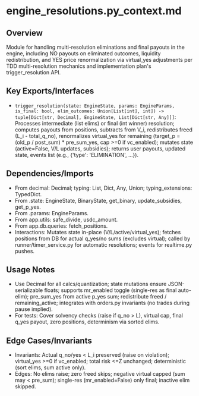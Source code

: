 # engine_resolutions.py_context.md

## Overview
Module for handling multi-resolution eliminations and final payouts in the engine, including NO payouts on eliminated outcomes, liquidity redistribution, and YES price renormalization via virtual_yes adjustments per TDD multi-resolution mechanics and implementation plan's trigger_resolution API.

## Key Exports/Interfaces
- `trigger_resolution(state: EngineState, params: EngineParams, is_final: bool, elim_outcomes: Union[List[int], int]) -> tuple[Dict[str, Decimal], EngineState, List[Dict[str, Any]]]`: Processes intermediate (list elims) or final (int winner) resolution; computes payouts from positions, subtracts from V_i, redistributes freed (L_i - total_q_no), renormalizes virtual_yes for remaining (target_p = (old_p / post_sum) * pre_sum_yes, cap >=0 if vc_enabled); mutates state (active=False, V/L updates, subsidies); returns user payouts, updated state, events list (e.g., {'type': 'ELIMINATION', ...}).

## Dependencies/Imports
- From decimal: Decimal; typing: List, Dict, Any, Union; typing_extensions: TypedDict.
- From .state: EngineState, BinaryState, get_binary, update_subsidies, get_p_yes.
- From .params: EngineParams.
- From app.utils: safe_divide, usdc_amount.
- From app.db.queries: fetch_positions.
- Interactions: Mutates state in-place (V/L/active/virtual_yes); fetches positions from DB for actual q_yes/no sums (excludes virtual); called by runner/timer_service.py for automatic resolutions; events for realtime.py pushes.

## Usage Notes
- Use Decimal for all calcs/quantization; state mutations ensure JSON-serializable floats; supports mr_enabled toggle (single-res as final auto-elim); pre_sum_yes from active p_yes sum; redistribute freed / remaining_active; integrates with orders.py invariants (no trades during pause implied).
- For tests: Cover solvency checks (raise if q_no > L), virtual cap, final q_yes payout, zero positions, determinism via sorted elims.

## Edge Cases/Invariants
- Invariants: Actual q_no/yes < L_i preserved (raise on violation); virtual_yes >=0 if vc_enabled; total risk <=Z unchanged; deterministic (sort elims, sum active only).
- Edges: No elims raise; zero freed skips; negative virtual capped (sum may < pre_sum); single-res (mr_enabled=False) only final; inactive elim skipped.